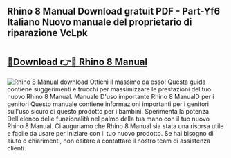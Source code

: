 ## Rhino 8 Manual Download gratuit PDF - Part-Yf6 Italiano Nuovo manuale del proprietario di riparazione VcLpk

# <h2><a href="http://dfe07a.blite.top/?on=Rhino+8+Manual">🔗Download 👉🔴 Rhino 8 Manual</a></h2>

[![Rhino 8 Manual download](https://i.imgur.com/lujVjoI.png)](http://dfe07a.blite.top/?on=Rhino+8+Manual)
Ottieni il massimo da esso! Questa guida contiene suggerimenti e trucchi per massimizzare le prestazioni del tuo nuovo Rhino 8 Manual. Manuale D'uso importante Rhino 8 ManualD per i genitori Questo manuale contiene informazioni importanti per i genitori sull'uso sicuro di questo prodotto per i bambini. Sperimenta la potenza Dell'elenco delle funzionalità nel palmo della tua mano con il tuo nuovo Rhino 8 Manual. Ci auguriamo che Rhino 8 Manual sia stata una risorsa utile e facile da usare per iniziare con il tuo nuovo prodotto. Se hai bisogno di aiuto o chiarimenti, non esitare a contattare il nostro team di assistenza clienti.
